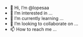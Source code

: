 - 👋 Hi, I’m @lopesaa
- 👀 I’m interested in ...
- 🌱 I’m currently learning ...
- 💞️ I’m looking to collaborate on ...
- 📫 How to reach me ...

<!---
lopesaa/lopesaa is a ✨ special ✨ repository because its `README.md` (this file) appears on your GitHub profile.
You can click the Preview link to take a look at your changes.
--->

